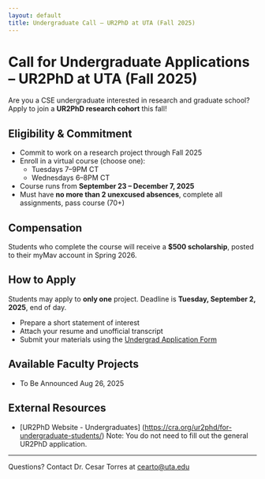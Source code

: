 ```yaml
---
layout: default
title: Undergraduate Call – UR2PhD at UTA (Fall 2025)
---
```


# Call for Undergraduate Applications – UR2PhD at UTA (Fall 2025)

Are you a CSE undergraduate interested in research and graduate school? Apply to join a **UR2PhD research cohort** this fall!

## Eligibility & Commitment

- Commit to work on a research project through Fall 2025  
- Enroll in a virtual course (choose one):
  - Tuesdays 7–9PM CT  
  - Wednesdays 6–8PM CT  
- Course runs from **September 23 – December 7, 2025**  
- Must have **no more than 2 unexcused absences**, complete all assignments, pass course (70+)

## Compensation

Students who complete the course will receive a **$500 scholarship**, posted to their myMav account in Spring 2026.

## How to Apply

Students may apply to **only one** project. Deadline is **Tuesday, September 2, 2025**, end of day. 

- Prepare a short statement of interest  
- Attach your resume and unofficial transcript  
- Submit your materials using the [Undergrad Application Form](https://forms.office.com/r/zA3XusdpS1) 

## Available Faculty Projects

- To Be Announced Aug 26, 2025

## External Resources

- [UR2PhD Website - Undergraduates] (https://cra.org/ur2phd/for-undergraduate-students/) Note: You do not need to fill out the general UR2PhD application.


---

Questions? Contact Dr. Cesar Torres at [cearto@uta.edu](mailto:cearto@uta.edu)
